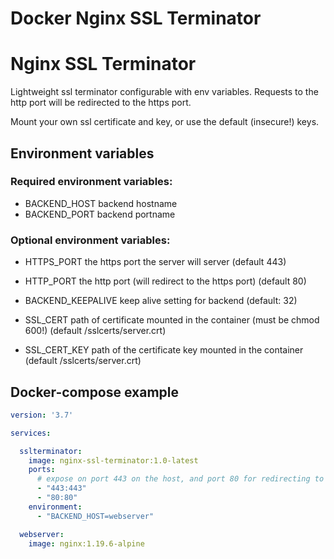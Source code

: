 # Docker Nginx SSL Terminator

# Nginx SSL Terminator

Lightweight ssl terminator configurable with env variables.
Requests to the http port will be redirected to the https port.

Mount your own ssl certificate and key, or use the default (insecure!) keys.

## Environment variables

### Required environment variables:

- BACKEND_HOST backend hostname
- BACKEND_PORT backend portname

### Optional environment variables:

- HTTPS_PORT the https port the server will server (default 443)
- HTTP_PORT the http port (will redirect to the https port) (default 80)

- BACKEND_KEEPALIVE keep alive setting for backend (default: 32)

- SSL_CERT path of certificate mounted in the container (must be chmod 600!) (default /sslcerts/server.crt)
- SSL_CERT_KEY path of the certificate key mounted in the container  (default /sslcerts/server.crt)

## Docker-compose example

```yaml
version: '3.7'

services:

  sslterminator:
    image: nginx-ssl-terminator:1.0-latest
    ports:
      # expose on port 443 on the host, and port 80 for redirecting to 443
      - "443:443"
      - "80:80"
    environment:
      - "BACKEND_HOST=webserver"

  webserver:
    image: nginx:1.19.6-alpine
```